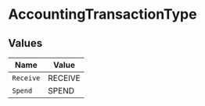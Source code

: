 # AccountingTransactionType


## Values

| Name      | Value     |
| --------- | --------- |
| `Receive` | RECEIVE   |
| `Spend`   | SPEND     |